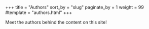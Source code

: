 +++
title = "Authors"
sort_by = "slug"
paginate_by = 1
weight = 99
#template = "authors.html"
+++

Meet the authors behind the content on this site!